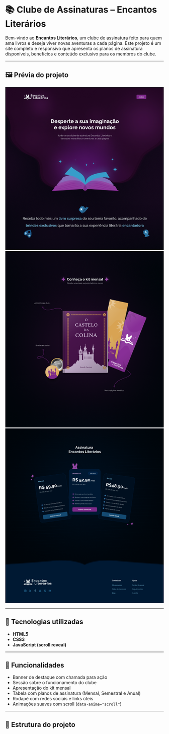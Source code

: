# 📚 Clube de Assinaturas – Encantos Literários

Bem-vindo ao **Encantos Literários**, um clube de assinatura feito para quem ama livros e deseja viver novas aventuras a cada página. Este projeto é um site completo e responsivo que apresenta os planos de assinatura disponíveis, benefícios e conteúdo exclusivo para os membros do clube.

---

## 🖼️ Prévia do projeto

![alt text](image.png)
![alt text](image-1.png)
![alt text](image-2.png)

---

## 🚀 Tecnologias utilizadas

- **HTML5**
- **CSS3**
- **JavaScript (scroll reveal)**

---

## 🌟 Funcionalidades

- Banner de destaque com chamada para ação
- Sessão sobre o funcionamento do clube
- Apresentação do kit mensal
- Tabela com planos de assinatura (Mensal, Semestral e Anual)
- Rodapé com redes sociais e links úteis
- Animações suaves com scroll (`data-anime="scroll"`)

---

## 📁 Estrutura do projeto
